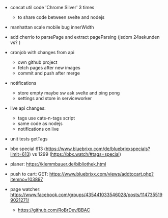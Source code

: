 * concat util code 'Chrome Silver' 3 times
  * to share code between svelte and nodejs
* manhattan scale mobile bug innerWidth
* add cherrio to parsePage and extract pageParsing (jsdom 24sekunden vs? )
* cronjob with changes from api
  * own github project
  * fetch pages after new images
  * commit and push after merge
* notifications
  * store empty maybe sw ask svelte and ping pong
  * settings and store in serviceworker
* live api changes:
  * tags use cats-n-tags script
  * same code as nodejs
  * notifications on live
* unit tests getTags
* bbx special 613 (https://www.bluebrixx.com/de/bluebrixxspecials?limit=613) vs 1299 (https://bbx.watch/#tags=special)

* planer: https://klemmbauer.de/bibliothek.html
* push to cart: GET: https://www.bluebrixx.com/views/addtocart.php?itemno=103897
* page watcher: https://www.facebook.com/groups/435441033546028/posts/1147355199021271/
  * https://github.com/RoBrDev/BBAC
